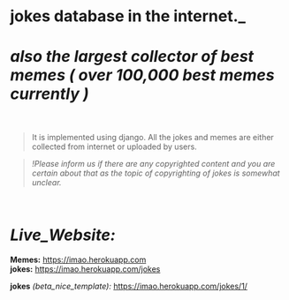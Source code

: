 #  jokes database in the internet._<br>
# _**also the largest collector of best memes ( over 100,000 best memes currently ) <br><br>**_

>It is implemented using django.
>All the jokes and memes are either collected from internet or uploaded by users.



>_!Please inform us if there are any copyrighted content and you are certain about that as the topic of copyrighting of jokes is somewhat unclear._





<br>

# _**Live_Website:**_<br>
**Memes:**   https://imao.herokuapp.com<br>
**jokes:**   https://imao.herokuapp.com/jokes<br>

**jokes** _(beta_nice_template):_  https://imao.herokuapp.com/jokes/1/
